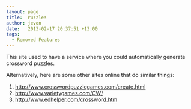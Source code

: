 ```yaml
---
layout: page
title:  Puzzles
author: jevon
date:   2013-02-17 20:37:51 +13:00
tags:
  - Removed Features
---
```


This site used to have a service where you could automatically generate crossword puzzles.

Alternatively, here are some other sites online that do similar things:
1. http://www.crosswordpuzzlegames.com/create.html
1. http://www.varietygames.com/CW/
1. http://www.edhelper.com/crossword.htm
